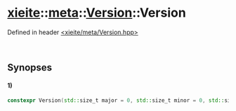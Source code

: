 # [xieite](../../../xieite.md)\:\:[meta](../../../meta.md)\:\:[Version](../../Version.md)\:\:Version
Defined in header [<xieite/meta/Version.hpp>](../../../../include/xieite/meta/Version.hpp)

&nbsp;

## Synopses
#### 1)
```cpp
constexpr Version(std::size_t major = 0, std::size_t minor = 0, std::size_t patch = 0, std::string_view label = "") noexcept;
```
